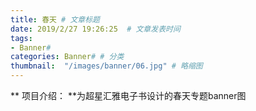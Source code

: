 ```yaml
---
title: 春天 # 文章标题  
date: 2019/2/27 19:26:25  # 文章发表时间
tags:
- Banner#
categories: Banner# # 分类
thumbnail:  "/images/banner/06.jpg" # 略缩图
---
```

** 项目介绍： **为超星汇雅电子书设计的春天专题banner图


